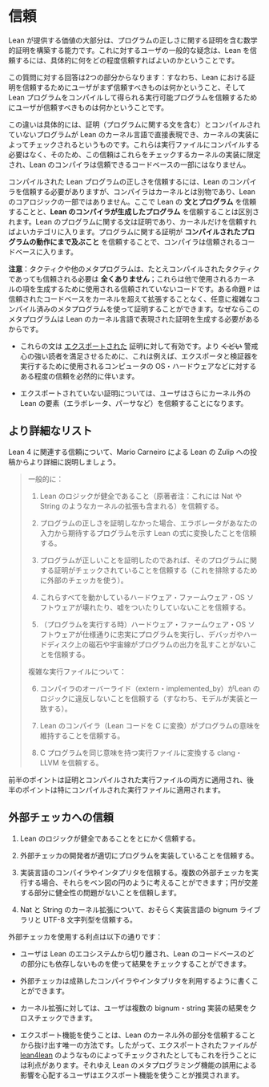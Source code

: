 
<!--
# Trust
-->

# 信頼

<!--
A big part of Lean's value proposition is the ability to construct mathematical proofs, including proofs about program correctness. A common question from users is how much trust, and in what exactly, is involved in trusting Lean.
-->

Lean が提供する価値の大部分は、プログラムの正しさに関する証明を含む数学的証明を構築する能力です。これに対するユーザの一般的な疑念は、Lean を信頼するには、具体的に何をどの程度信頼すればよいのかということです。

<!--
An answer to this question has two parts: what users need to trust in order to trust proofs in Lean, and what users need to trust in order to trust executable programs obtained by compiling a Lean program. 
-->

この質問に対する回答は2つの部分からなります：すなわち、Lean における証明を信頼するためにユーザがまず信頼すべきものは何かということ、そして Lean プログラムをコンパイルして得られる実行可能プログラムを信頼するためにユーザが信頼すべきものは何かということです。

<!--
Concretely, the distinction is that proofs (which includes statements about programs) and uncompiled programs can be expressed directly in Lean's kernel language and checked by an implementation of the kernel. They do not need to be compiled to an executable, therefore the trust is limited to whatever implementation of the kernel they're being checked with, and the Lean compiler does not become part of the trusted code base.
-->

この違いは具体的には、証明（プログラムに関する文を含む）とコンパイルされていないプログラムが Lean のカーネル言語で直接表現でき、カーネルの実装によってチェックされるというものです。これらは実行ファイルにコンパイルする必要はなく、そのため、この信頼はこれらをチェックするカーネルの実装に限定され、Lean のコンパイラは信頼できるコードベースの一部にはなりません。

<!--
Trusting the correctness of compiled Lean programs requires trust in Lean's compiler, which is separate from the kernel and is not part of Lean's core logic. There is a distinction between trusting _statements about programs_ in Lean, and trusting _programs produced by the Lean compiler_. Statements about Lean programs are proofs, and fall into the category that only requires trust in the kernel. Trusting that proofs about a program _extend to the behavior of a compiled program_ brings the compiler into the trusted code base.
-->

コンパイルされた Lean プログラムの正しさを信頼するには、Lean のコンパイラを信頼する必要がありますが、コンパイラはカーネルとは別物であり、Lean のコアロジックの一部ではありません。ここで Lean の **文とプログラム** を信頼することと、**Lean のコンパイラが生成したプログラム** を信頼することは区別されます。Lean のプログラムに関する文は証明であり、カーネルだけを信頼すればよいカテゴリに入ります。プログラムに関する証明が **コンパイルされたプログラムの動作にまで及ぶこと** を信頼することで、コンパイラは信頼されるコードベースに入ります。

<!--
**NOTE**: Tactics and other metaprograms, even tactics that are compiled, do *not* need to be trusted _at all_; they are untrusted code which is used to produce kernel terms for use by something else. A proposition `P` can be proved in Lean using an arbitrarily complex compiled metaprogram without expanding the trusted code base beyond the kernel, because the metaprogram is required to produce a proof expressed in Lean's kernel language.
-->

**注意**：タクティクや他のメタプログラムは、たとえコンパイルされたタクティクであっても信頼される必要は **全くありません**；これらは他で使用されるカーネルの項を生成するために使用される信頼されていないコードです。ある命題 `P` は信頼されたコードベースをカーネルを超えて拡張することなく、任意に複雑なコンパイル済みのメタプログラムを使って証明することができます。なぜならこのメタプログラムは Lean のカーネル言語で表現された証明を生成する必要があるからです。

<!--
+ These statements hold for proofs that are [exported](../export_format.md). To satisfy more ~~pedantic~~ vigilant readers, this does necessarily entail some degree of trust in, for example, the operating system on the computer used to run the exporter and verifier, the hardware, etc.
-->

+ これらの文は [エクスポートされた](../export_format.md) 証明に対して有効です。より ~~くどい~~ 警戒心の強い読者を満足させるために、これは例えば、エクスポータと検証器を実行するために使用されるコンピュータの OS・ハードウェアなどに対するある程度の信頼を必然的に伴います。

<!--
+ For proofs that are not exported, users are additionally trusting the elements of Lean outside the kernel (the elaborator, parser, etc.).
-->

+ エクスポートされていない証明については、ユーザはさらにカーネル外の Lean の要素（エラボレータ、パーサなど）を信頼することになります。

<!--
## An more itemized list
-->

## より詳細なリスト

<!--
A more itemized description of the trust involved in Lean 4 comes from a post by Mario Carneiro on the Lean Zulip. 
-->

Lean 4 に関連する信頼について、Mario Carneiro による Lean の Zulip への投稿からより詳細に説明しましょう。

<!--
> In general:
> 
> 1. You trust that the lean logic is sound (author's note: this would include any kernel extensions, like those for Nat and String)
> 
> 2. If you didn't prove the program correct, you trust that the elaborator has converted your input into the lean expression denoting the program you expect. 
> 
> 3. If you did prove the program correct, you trust that the proofs about the program have been checked (use external checkers to eliminate this)
> 
> 4. You trust that the hardware / firmware / OS software running all of these things didn't break or lie to you
> 
> 5. (When running the program) You trust that the hardware / firmware / OS software faithfully executes the program according to spec and there are no debuggers or magnets on the hard drive or cosmic rays messing with your output
>
> For compiled executables:
>
> 6. You trust that any compiler overrides (extern / implemented_by) do not violate the lean logic (i.e. the model matches the implementation)
>
> 7. You trust the lean compiler (which lowered the lean code to C) to preserve the semantics of the program
>
> 8. You trust clang / LLVM to convert the C program into an executable with the same semantics
-->

> 一般的に：
>
> 1. Lean のロジックが健全であること（原著者注：これには Nat や String のようなカーネルの拡張も含まれる）を信頼する。
>
> 2. プログラムの正しさを証明しなかった場合、エラボレータがあなたの入力から期待するプログラムを示す Lean の式に変換したことを信頼する。
>
> 3. プログラムが正しいことを証明したのであれば、そのプログラムに関する証明がチェックされていることを信頼する（これを排除するために外部のチェッカを使う）。
>
> 4. これらすべてを動かしているハードウェア・ファームウェア・OS ソフトウェアが壊れたり、嘘をついたりしていないことを信頼する。
>
> 5. （プログラムを実行する時）ハードウェア・ファームウェア・OS ソフトウェアが仕様通りに忠実にプログラムを実行し、デバッガやハードディスク上の磁石や宇宙線がプログラムの出力を乱すことがないことを信頼する。
>
> 複雑な実行ファイルについて：
>
> 6. コンパイラのオーバーライド（extern・implemented_by）がLean のロジックに違反しないことを信頼する（すなわち、モデルが実装と一致する）。
>
> 7. Lean のコンパイラ（Lean コードを C に変換）がプログラムの意味を維持することを信頼する。
>
> 8. C プログラムを同じ意味を持つ実行ファイルに変換する clang・LLVM を信頼する。

<!--
The first set of points applies to both proofs and compiled executables, while the second set applies specifically to compiled executable programs.
-->

前半のポイントは証明とコンパイルされた実行ファイルの両方に適用され、後半のポイントは特にコンパイルされた実行ファイルに適用されます。

<!--
## Trust for external checkers
-->

## 外部チェッカへの信頼

<!--
1. You're still trusting Lean's logic is sound.
-->

1. Lean のロジックが健全であることをとにかく信頼する。

<!--
2. You're trusting that the developers of the external checker properly implemented the program.
-->

2. 外部チェッカの開発者が適切にプログラムを実装していることを信頼する。

<!--
3. You're trusting the implementing language's compiler or interpreter. If you run multiple external checkers, you can think of them as circles in a venn diagram; you're trusting that the part where the circles intersect is free of soundness issues.
-->

3. 実装言語のコンパイラやインタプリタを信頼する。複数の外部チェッカを実行する場合、それらをベン図の円のように考えることができます；円が交差する部分に健全性の問題がないことを信頼します。

<!--
4. For the Nat and String kernel extensions, you're probably trusting a bignum library and the UTF-8 string type of the implementing language.
-->

4. Nat と String のカーネル拡張について、おそらく実装言語の bignum ライブラリと UTF-8 文字列型を信頼する。

<!--
The advantages of using external checkers are:
-->

外部チェッカを使用する利点は以下の通りです：

<!--
+ Users can check their results with something that is completely disjoint from the Lean ecosystem, and is not dependent on any parts of Lean's code base.
-->

+ ユーザは Lean のエコシステムから切り離され、Lean のコードベースのどの部分にも依存しないものを使って結果をチェックすることができます。

<!--
+ External checkers can be written to take advantage of mature compilers or interpreters.
-->

+ 外部チェッカは成熟したコンパイラやインタプリタを利用するように書くことができます。

<!--
+ For kernel extensions, users can cross-check the results of multiple bignum/string implementations.
-->

+ カーネル拡張に対しては、ユーザは複数の bignum・string 実装の結果をクロスチェックできます。

<!--
+ Using the export feature is the only way to get out of trusting the parts of Lean outside the kernel, so there's a benefit to doing this even if the export file is checked by something like [lean4lean](https://github.com/digama0/lean4lean/tree/master). Users worried about fallout from misuse of Lean's metaprogramming features are therefore encouraged to use the export feature.
-->

+ エクスポート機能を使うことは、Lean のカーネル外の部分を信頼することから抜け出す唯一の方法です。したがって、エクスポートされたファイルが [lean4lean](https://github.com/digama0/lean4lean/tree/master) のようなものによってチェックされたとしてもこれを行うことには利点があります。それゆえ Lean のメタプログラミング機能の誤用による影響を心配するユーザはエクスポート機能を使うことが推奨されます。
